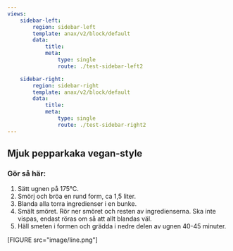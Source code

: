 ```yaml
---
views:
    sidebar-left:
        region: sidebar-left
        template: anax/v2/block/default
        data:
            title:
            meta: 
                type: single
                route: ./test-sidebar-left2

    sidebar-right:
        region: sidebar-right
        template: anax/v2/block/default
        data:
            title:
            meta: 
                type: single
                route: ./test-sidebar-right2
---
```


## Mjuk pepparkaka vegan-style

### Gör så här:
1. Sätt ugnen på 175°C.
2. Smörj och bröa en rund form, ca 1,5 liter.
3. Blanda alla torra ingredienser i en bunke.
4. Smält smöret. Rör ner smöret och resten av ingredienserna. Ska inte vispas, endast röras om så att allt blandas väl.
5. Häll smeten i formen och grädda i nedre delen av ugnen 40-45 minuter.


[FIGURE src="image/line.png"] 
